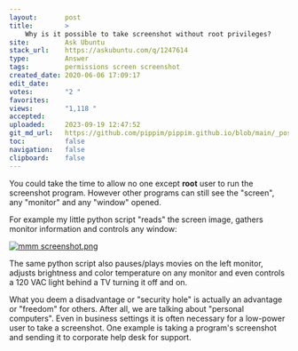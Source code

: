 ```yaml
---
layout:       post
title:        >
    Why is it possible to take screenshot without root privileges?
site:         Ask Ubuntu
stack_url:    https://askubuntu.com/q/1247614
type:         Answer
tags:         permissions screen screenshot
created_date: 2020-06-06 17:09:17
edit_date:    
votes:        "2 "
favorites:    
views:        "1,118 "
accepted:     
uploaded:     2023-09-19 12:47:52
git_md_url:   https://github.com/pippim/pippim.github.io/blob/main/_posts/2020/2020-06-06-Why-is-it-possible-to-take-screenshot-without-root-privileges_.md
toc:          false
navigation:   false
clipboard:    false
---
```


You could take the time to allow no one except **root** user to run the screenshot program. However other programs can still see the "screen", any "monitor" and any "window" opened.

For example my little python script "reads" the screen image, gathers monitor information and controls any window:

[![mmm screenshot.png][1]][1]

The same python script also pauses/plays movies on the left monitor, adjusts brightness and color temperature on any monitor and even controls a 120 VAC light behind a TV turning it off and on.

What you deem a disadvantage or "security hole" is actually an advantage or "freedom" for others. After all, we are talking about "personal computers". Even in business settings it is often necessary for a low-power user to take a screenshot. One example is taking a program's screenshot and sending it to corporate help desk for support.




  [1]: https://i.stack.imgur.com/TV4ON.jpg

